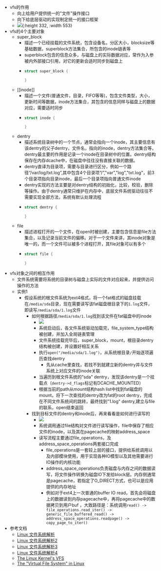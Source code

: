 - vfs的作用
	- 向上给用户提供统一的"文件"操作接口
	- 向下给底层驱动的实现制定统一的接口框架
	- ![](https://img-blog.csdnimg.cn/20200615094618108.jpg?x-oss-process=image/watermark,type_ZmFuZ3poZW5naGVpdGk,shadow_10,text_aHR0cHM6Ly9ibG9nLmNzZG4ubmV0L3FxXzMyNzQwMTA3,size_16,color_FFFFFF,t_70){:height 332, :width 553}
- vfs的4个主要对象
	- super_block
		- 描述一个已经挂载的文件系统，包含设备名，分区大小，blocksize等基础数据，superblock方法集合，所包含的inode链表等
		- superblock包含的信息众多，与磁盘上的实际数据对应，常作为入参被内外部接口引用，对它的更新会适时同步到磁盘上
		- ```c
		  struct super_block {
		    
		  }
		  ```
	- [[inode]]
		- 描述一个文件(普通文件，目录，FIFO等等)，包含文件类型，大小，更新时间等数据，inode方法集合，其包含的信息同样与磁盘上的数据对应，需要适时同步
		- ```c
		  struct inode {
		    
		  }
		  ```
	- dentry
		- 描述系统目录树中的一个节点，通常会指向一个inode，其主要信息有该dentry的父子dentry，文件名，指向的inode，dentry方法集合等，dentry最主要的作用是记录一个inode在目录树中的位置。dentry结构保存在内存dcache中，在磁盘中往往没有直接关联的数据。
		- dentry直译为目录项，需要与目录进行区分，例如一个路径“/var/log/txt.log”,其中包含4个目录项“/”,"var","log","txt.log"，前3个目录项指向目录inode，最后一个目录项指向普通文件inode
		- dentry实现的方法主要是对dentry结构的初始化，比较，校验，删除等操作。由于dentry通常只维护在内存中，底层文件系统驱动往往不需要实现全部方法，系统有默认处理流程
		- ```c
		  struct dentry {
		    
		  }
		  ```
	- file
		- 描述进程打开的一个文件，在open时被创建，主要包含信息是file方法集合，以及记录当前文件的偏移。对于一个文件来讲，其inode对象是唯一的，而一个文件可以被多个进程打开，其file对象可以有多个
		- ```c
		  struct file {
		    
		  }
		  ```
- vfs对象之间的相互作用
	- 文件系统需要将系统的目录树与磁盘上实际的文件对应起来，并提供访问操作的方法
	- 实例1
		- 假设系统的根文件系统为ext4格式，将一个fat格式的磁盘挂载在`/media/sda`目录，现在需要读写该fat磁盘根目录下的`1.log`文件，即读写`/media/sda/1.log`文件
			- 如何根据路径`/media/sda/1.log`找到该文件在fat磁盘中的inode
				- ![](https://img-blog.csdnimg.cn/20200614083315789.jpg?x-oss-process=image/watermark,type_ZmFuZ3poZW5naGVpdGk,shadow_10,text_aHR0cHM6Ly9ibG9nLmNzZG4ubmV0L3FxXzMyNzQwMTA3,size_16,color_FFFFFF,t_70)
				- 系统启动后，各文件系统驱动加载完，file_system_type结构被创建，并加入全局链表管理
				- 文件系统挂载完毕后，super_block，mount，根目录dentry结构被创建，并设置好相互关系
				- 执行`open("/media/sda/1.log")`，从系统根目录`/`开始逐项遍历查找dentry
					- 先从cache里查找，若找不到就建立新的dentry并与文件系统上对应文件的inode关联
				- 当遍历到根文件系统的"sda" dentry，发现该dentry是一个挂载点（`dentry->d_flags`标记有DCACHE_MOUNTED）
				- 根据当前的path从mount结构hash list中找到fat磁盘的mount，将下一次查找的dentry改为fat的root dentry，完成在不同文件系统间的跳转，最终找到"1.log" dentry,建立与file的联系，open结束返回
			- 找到目标文件的dentry和inode后，再来看看是如何进行读写的
				- ![](https://img-blog.csdnimg.cn/20200612101927263.jpg?x-oss-process=image/watermark,type_ZmFuZ3poZW5naGVpdGk,shadow_10,text_aHR0cHM6Ly9ibG9nLmNzZG4ubmV0L3FxXzMyNzQwMTA3,size_16,color_FFFFFF,t_70)
				- 系统调用通过file结构对文件进行读写操作，file中保存了相应文件的inode，以及其在pagecache的映射address_space
				- 读写流程主要通过file_operations，及address_space_operations两套接口完成
					- file_operations是一套较上层的接口，提供给系统调用以及内部模块使用，用于实现各种IO模型以及其他需要进行IO操作的内核功能
					- address_space_operations负责磁盘与内存之间的数据读写，将文件操作转换为磁盘IO下发给block层。内存侧通常是pagecache，若指定了O_DIRECT方式，也可以是应用提供的内存地址
					- 例如对于ext4上一次普通的buffer IO read，首先会将磁盘上的数据读到内存pagecache中，再将pagecache中的数据拷贝到用户buf ，大致路径是：系统调用`read() -> file_operations.read_iter() -> generic_file_buffered_read() -> address_space_operations.readpage() -> copy_page_to_iter()`
- 参考文档
	- [Linux 文件系统解析](https://blog.csdn.net/qq_32740107/article/details/106566454)
	- [Linux 文件系统解析2](https://blog.csdn.net/qq_32740107/article/details/106722811?spm=1001.2014.3001.5501)
	- [Linux 文件系统解析3](https://blog.csdn.net/qq_32740107/article/details/106867342?spm=1001.2014.3001.5501)
	- [Linux 文件系统解析4](https://blog.csdn.net/qq_32740107/article/details/107057066?spm=1001.2014.3001.5501)
	- [The Linux Kernel's VFS](http://haifux.org/lectures/119/linux-2.4-vfs/linux-2.4-vfs.html)
	- [The "Virtual File System" in Linux](https://www.linux.it/~rubini/docs/vfs/vfs.html)